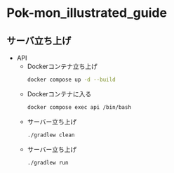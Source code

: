# Pok-mon_illustrated_guide
## サーバ立ち上げ
- API
  - Dockerコンテナ立ち上げ
    ```zsh
    docker compose up -d --build
    ```
  - Dockerコンテナに入る
    ```zsh
    docker compose exec api /bin/bash
    ```
  - サーバー立ち上げ
    ```zsh
    ./gradlew clean
    ```
  - サーバー立ち上げ
    ```zsh
    ./gradlew run
    ```